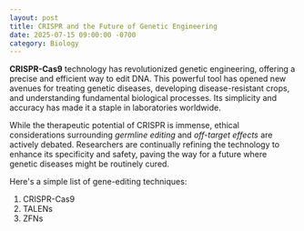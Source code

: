 ```yaml
---
layout: post
title: CRISPR and the Future of Genetic Engineering
date: 2025-07-15 09:00:00 -0700
category: Biology
---
```

**CRISPR-Cas9** technology has revolutionized genetic engineering, offering a precise and efficient way to edit DNA. This powerful tool has opened new avenues for treating genetic diseases, developing disease-resistant crops, and understanding fundamental biological processes. Its simplicity and accuracy has made it a staple in laboratories worldwide.

While the therapeutic potential of CRISPR is immense, ethical considerations surrounding *germline editing* and *off-target effects* are actively debated. Researchers are continually refining the technology to enhance its specificity and safety, paving the way for a future where genetic diseases might be routinely cured.

Here's a simple list of gene-editing techniques:
1.  CRISPR-Cas9
2.  TALENs
3.  ZFNs